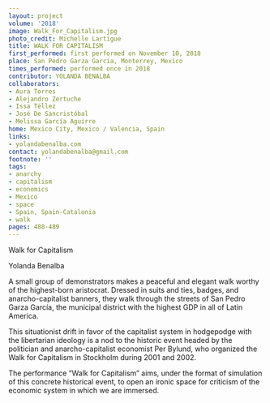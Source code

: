 ```yaml
---
layout: project
volume: '2018'
image: Walk_For_Capitalism.jpg
photo_credit: Michelle Lartigue
title: WALK FOR CAPITALISM
first_performed: first performed on November 10, 2018
place: San Pedro Garza García, Monterrey, Mexico
times_performed: performed once in 2018
contributor: YOLANDA BENALBA
collaborators:
- Aura Torres
- Alejandro Zertuche
- Issa Téllez
- José De Sancristóbal
- Melissa García Aguirre
home: Mexico City, Mexico / Valencia, Spain
links:
- yolandabenalba.com
contact: yolandabenalba@gmail.com
footnote: ''
tags:
- anarchy
- capitalism
- economics
- Mexico
- space
- Spain, Spain-Catalonia
- walk
pages: 488-489
---
```




Walk for Capitalism

Yolanda Benalba

A small group of demonstrators makes a peaceful and elegant walk worthy of the highest-born aristocrat. Dressed in suits and ties, badges, and anarcho-capitalist banners, they walk through the streets of San Pedro Garza García, the municipal district with the highest GDP in all of Latin America.

This situationist drift in favor of the capitalist system in hodgepodge with the libertarian ideology is a nod to the historic event headed by the politician and anarcho-capitalist economist Per Bylund, who organized the Walk for Capitalism in Stockholm during 2001 and 2002.

The performance “Walk for Capitalism” aims, under the format of simulation of this concrete historical event, to open an ironic space for criticism of the economic system in which we are immersed.
